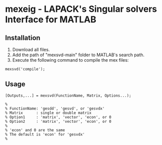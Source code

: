 # mexeig - LAPACK's Singular solvers Interface for MATLAB

## Installation

1. Download all files.
2. Add the path of "mexsvd-main" folder to MATLAB's search path.
3. Execute the following command to compile the mex files:
```
mexsvd('compile');
```

## Usage

```
[Outputs,...] = mexsvd(FunctionName, Matrix, Options...);

%
% FunctionName: 'gesdd', 'gesvd', or 'gesvdx'
% Matrix      : single or double matrix
% Option1     : 'matrix', 'vector', 'econ', or 0
% Option2     : 'matrix', 'vector', 'econ', or 0
%
% 'econ' and 0 are the same
% The default is 'econ' for 'gesvdx'
%
```
 
